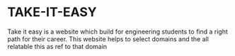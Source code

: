 # TAKE-IT-EASY
Take it easy is a website which build for engineering students to find a right path for their career. This website helps to select domains and the all relatable this as ref to that domain
